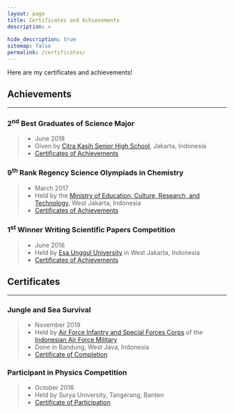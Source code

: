 ```yaml
---
layout: page
title: Certificates and Achievements
description: >
  
hide_description: true
sitemap: false
permalink: /certificates/
---
```

Here are my certificates and achievements!

## Achievements
---
### 2<sup>nd</sup> Best Graduates of Science Major
> * June 2018
> * Given by [Citra Kasih Senior High School], Jakarta, Indonesia
> * [Certificates of Achievements](../assets/pdf/high_school/second_best_graduates.pdf)

### 9<sup>th</sup> Rank Regency Science Olympiads in Chemistry
> * March 2017
> * Held by the [Ministry of Education, Culture, Research, and Technology], West Jakarta, Indonesia
> * [Certificates of Achievements](../assets/pdf/high_school/chemistry.pdf)

### 1<sup>st</sup> Winner Writing Scientific Papers Competition
> * June 2016
> * Held by [Esa Unggul University] in West Jakarta, Indonesia
> * [Certificates of Achievements](../assets/pdf/high_school/esa_unggul.pdf)



## Certificates
---
### Jungle and Sea Survival
> * November 2019
> * Held by [Air Force Infantry and Special Forces Corps] of the [Indonesian Air Force Military]
> * Done in Bandung, West Java, Indonesia
> * [Certificate of Completion](../assets/pdf/pilot/survival.pdf)

### Participant in Physics Competition
> * October 2016
> * Held by Surya University, Tangerang, Banten
> * [Certificate of Participation](../assets/pdf/high_school/physics_epic.pdf)

[Citra Kasih Senior High School]: https://citrakasih.sch.id/sckjakarta/
[Ministry of Education, Culture, Research, and Technology]: https://www.kemdikbud.go.id/main/
[Esa Unggul University]: https://www.esaunggul.ac.id/?lang=en
[Air Force Infantry and Special Forces Corps]: https://en.wikipedia.org/wiki/Kopasgat
[Indonesian Air Force Military]: https://tni-au.mil.id/
